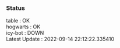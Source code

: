 ### Status


table : OK  
hogwarts : OK  
icy-bot : DOWN  
Latest Update : 2022-09-14 22:12:22.335410
